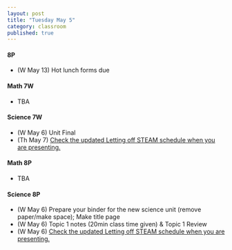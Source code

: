 ```yaml
---
layout: post
title: "Tuesday May 5"
category: classroom
published: true
---
```

#### 8P
* (W May 13) Hot lunch forms due

#### Math 7W
* TBA

#### Science 7W
* (W May 6) Unit Final
* (Th May 7) <a href="https://docs.google.com/spreadsheets/d/1y_b_imhDCj5xEqRoVe2hgBfz0_gmdVjF0P1YJiA2gMk/edit#gid=0">Check the updated Letting off STEAM schedule when you are presenting.</a>

#### Math 8P
* TBA

#### Science 8P
* (W May 6) Prepare your binder for the new science unit (remove paper/make space); Make title page
* (W May 6) Topic 1 notes (20min class time given) & Topic 1 Review
* (W May 6) <a href="https://docs.google.com/spreadsheets/d/1y_b_imhDCj5xEqRoVe2hgBfz0_gmdVjF0P1YJiA2gMk/edit#gid=0">Check the updated Letting off STEAM schedule when you are presenting.</a>
